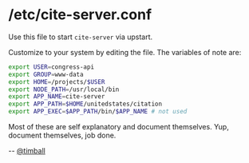 # /etc/cite-server.conf

Use this file to start `cite-server` via upstart.

Customize to your system by editing the file. The variables of note
are:

```bash
export USER=congress-api
export GROUP=www-data
export HOME=/projects/$USER
export NODE_PATH=/usr/local/bin
export APP_NAME=cite-server
export APP_PATH=$HOME/unitedstates/citation
export APP_EXEC=$APP_PATH/bin/$APP_NAME # not used
```

Most of these are self explanatory and document themselves. Yup, document
themselves, job done.

-- [@timball](https://github.com/timball)